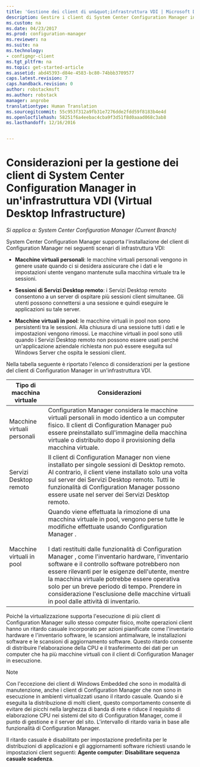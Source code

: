 ```yaml
---
title: 'Gestione dei client di un&quot;infrastruttura VDI | Microsoft Docs '
description: Gestire i client di System Center Configuration Manager in un&quot;infrastruttura VDI (Virtual Desktop Infrastructure).
ms.custom: na
ms.date: 04/23/2017
ms.prod: configuration-manager
ms.reviewer: na
ms.suite: na
ms.technology:
- configmgr-client
ms.tgt_pltfrm: na
ms.topic: get-started-article
ms.assetid: abd45393-d84e-4583-bc80-74bbb3709577
caps.latest.revision: 7
caps.handback.revision: 0
author: robstackmsft
ms.author: robstack
manager: angrobe
translationtype: Human Translation
ms.sourcegitcommit: 55c953f312a9fb31e7276dde2fdd59f8183b4e4d
ms.openlocfilehash: 58251f6a4eebac4cba9f3d51f8d0aaad068c3ab8
ms.lasthandoff: 12/16/2016


---
```

# <a name="considerations-for-managing-system-center-configuration-manager-clients--in-a-virtual-desktop-infrastructure-vdi"></a>Considerazioni per la gestione dei client di System Center Configuration Manager in un'infrastruttura VDI (Virtual Desktop Infrastructure)

*Si applica a: System Center Configuration Manager (Current Branch)*

System Center Configuration Manager supporta l'installazione del client di Configuration Manager nei seguenti scenari di infrastruttura VDI:  

-   **Macchine virtuali personali**: le macchine virtuali personali vengono in genere usate quando ci si desidera assicurare che i dati e le impostazioni utente vengano mantenute sulla macchina virtuale tra le sessioni.  

-   **Sessioni di Servizi Desktop remoto**: i Servizi Desktop remoto consentono a un server di ospitare più sessioni client simultanee. Gli utenti possono connettersi a una sessione e quindi eseguire le applicazioni su tale server.  

-   **Macchine virtuali in pool**: le macchine virtuali in pool non sono persistenti tra le sessioni. Alla chiusura di una sessione tutti i dati e le impostazioni vengono rimossi. Le macchine virtuali in pool sono utili quando i Servizi Desktop remoto non possono essere usati perché un'applicazione aziendale richiesta non può essere eseguita sul Windows Server che ospita le sessioni client.  

 Nella tabella seguente è riportato l'elenco di considerazioni per la gestione del client di Configuration Manager in un'infrastruttura VDI.  

|Tipo di macchina virtuale|Considerazioni|  
|--------------------------|--------------------|  
|Macchine virtuali personali|Configuration Manager considera le macchine virtuali personali in modo identico a un computer fisico. Il client di Configuration Manager può essere preinstallato sull'immagine della macchina virtuale o distribuito dopo il provisioning della macchina virtuale.|  
|Servizi Desktop remoto|Il client di Configuration Manager non viene installato per singole sessioni di Desktop remoto. Al contrario, il client viene installato solo una volta sul server dei Servizi Desktop remoto. Tutti le funzionalità di Configuration Manager possono essere usate nel server dei Servizi Desktop remoto.|  
|Macchine virtuali in pool|Quando viene effettuata la rimozione di una macchina virtuale in pool, vengono perse tutte le modifiche effettuate usando Configuration Manager .<br /><br /> I dati restituiti dalle funzionalità di Configuration Manager , come l'inventario hardware, l'inventario software e il controllo software potrebbero non essere rilevanti per le esigenze dell'utente, mentre la macchina virtuale potrebbe essere operativa solo per un breve periodo di tempo. Prendere in considerazione l'esclusione delle macchine virtuali in pool dalle attività di inventario.|  

 Poiché la virtualizzazione supporta l'esecuzione di più client di Configuration Manager sullo stesso computer fisico, molte operazioni client hanno un ritardo casuale incorporato per azioni pianificate come l'inventario hardware e l'inventario software, le scansioni antimalware, le installazioni software e le scansioni di aggiornamento software. Questo ritardo consente di distribuire l'elaborazione della CPU e il trasferimento dei dati per un computer che ha più macchine virtuali con il client di Configuration Manager in esecuzione.  

> [!NOTE]  
>  Con l'eccezione dei client di Windows Embedded che sono in modalità di manutenzione, anche i client di Configuration Manager che non sono in esecuzione in ambienti virtualizzati usano il ritardo casuale. Quando si è eseguita la distribuzione di molti client, questo comportamento consente di evitare dei picchi nella larghezza di banda di rete e riduce il requisito di elaborazione CPU nei sistemi del sito di Configuration Manager, come il punto di gestione e il server del sito. L'intervallo di ritardo varia in base alle funzionalità di Configuration Manager.  
>   
>  Il ritardo casuale è disabilitato per impostazione predefinita per le distribuzioni di applicazioni e gli aggiornamenti software richiesti usando le impostazioni client seguenti: **Agente computer**: **Disabilitare sequenza casuale scadenza**.

